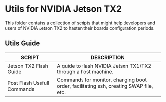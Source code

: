 # Utils for NVIDIA Jetson TX2 #

This folder contains a collection of scripts that might help developers and users of NVIDIA Jetson TX2 to hasten their boards configuration periods.

## Utils Guide ##

| SCRIPT  | DESCRIPTION |
| ------------- | ------------- |
| Jetson TX2 Flash Guide | A guide to flash NVIDIA Jetson TX1/TX2 through a host machine. |
| Post Flash Usefull Commands | Commands for monitor, changing boot order, facilitating ssh, creating SWAP file, etc. | 
